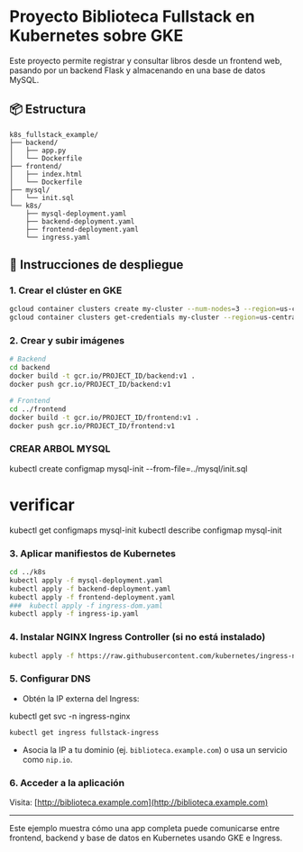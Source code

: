 # Proyecto Biblioteca Fullstack en Kubernetes sobre GKE

Este proyecto permite registrar y consultar libros desde un frontend web, pasando por un backend Flask y almacenando en una base de datos MySQL.

## 📦 Estructura
```
k8s_fullstack_example/
├── backend/
│   ├── app.py
│   └── Dockerfile
├── frontend/
│   ├── index.html
│   └── Dockerfile
├── mysql/
│   └── init.sql
└── k8s/
    ├── mysql-deployment.yaml
    ├── backend-deployment.yaml
    ├── frontend-deployment.yaml
    └── ingress.yaml
```

## 🚀 Instrucciones de despliegue

### 1. Crear el clúster en GKE
```bash
gcloud container clusters create my-cluster --num-nodes=3 --region=us-central1
gcloud container clusters get-credentials my-cluster --region=us-central1
```

### 2. Crear y subir imágenes
```bash
# Backend
cd backend
docker build -t gcr.io/PROJECT_ID/backend:v1 .
docker push gcr.io/PROJECT_ID/backend:v1

# Frontend
cd ../frontend
docker build -t gcr.io/PROJECT_ID/frontend:v1 .
docker push gcr.io/PROJECT_ID/frontend:v1
```

### CREAR ARBOL MYSQL

kubectl create configmap mysql-init --from-file=../mysql/init.sql

# verificar
kubectl get configmaps mysql-init
kubectl describe configmap mysql-init


### 3. Aplicar manifiestos de Kubernetes
```bash
cd ../k8s
kubectl apply -f mysql-deployment.yaml
kubectl apply -f backend-deployment.yaml
kubectl apply -f frontend-deployment.yaml
###  kubectl apply -f ingress-dom.yaml  
kubectl apply -f ingress-ip.yaml

```

### 4. Instalar NGINX Ingress Controller (si no está instalado)
```bash
kubectl apply -f https://raw.githubusercontent.com/kubernetes/ingress-nginx/controller-v1.8.1/deploy/static/provider/cloud/deploy.yaml
```

### 5. Configurar DNS
- Obtén la IP externa del Ingress:

kubectl get svc -n ingress-nginx

  ```bash
  kubectl get ingress fullstack-ingress
  ```
- Asocia la IP a tu dominio (ej. `biblioteca.example.com`) o usa un servicio como `nip.io`.




### 6. Acceder a la aplicación

Visita: [http://biblioteca.example.com](http://biblioteca.example.com)

---

Este ejemplo muestra cómo una app completa puede comunicarse entre frontend, backend y base de datos en Kubernetes usando GKE e Ingress.

